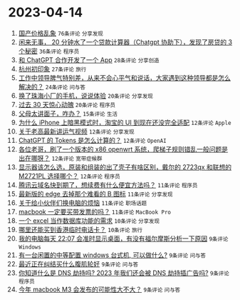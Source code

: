 # 2023-04-14

1. [国产价格乱象](https://www.v2ex.com/t/932390) `76条评论` `分享发现`
1. [闲来无事， 20 分钟水了一个贷款计算器（Chatgpt 协助下），发现了房贷的 3 个秘密](https://www.v2ex.com/t/932456) `36条评论` `程序员`
1. [和 ChatGPT 合作开发了一个 App](https://www.v2ex.com/t/932394) `28条评论` `分享创造`
1. [杭州初印象](https://www.v2ex.com/t/932393) `27条评论` `旅行`
1. [工作中领导脾气特别差，从来不会心平气和说话，大家遇到这种领导都是怎么解决的？](https://www.v2ex.com/t/932420) `24条评论` `问与答`
1. [换了珠海小厂的手机，说说体验](https://www.v2ex.com/t/932411) `20条评论` `分享发现`
1. [过去 30 天惊心动魄](https://www.v2ex.com/t/932396) `20条评论` `程序员`
1. [父母太讲面子，咋办？](https://www.v2ex.com/t/932451) `15条评论` `生活`
1. [为什么 iPhone 上暗黑模式时，淘宝的 UI 到现在还没完全适配](https://www.v2ex.com/t/932447) `12条评论` `Apple`
1. [关于老高最新讲运气视频](https://www.v2ex.com/t/932438) `12条评论` `分享发现`
1. [ChatGPT 的 Tokens 是怎么计算的？](https://www.v2ex.com/t/932406) `12条评论` `OpenAI`
1. [各位老哥，刷了一个版本的 x86 openwrt 系统，爬梯子规则错乱一般问题是出在哪呀？](https://www.v2ex.com/t/932402) `12条评论` `宽带症候群`
1. [显示器该怎么选，原装和组装的出了壳子有啥区别，戴尔的 2723qx 和联想的 M2721PL 选择哪个？](https://www.v2ex.com/t/932389) `12条评论` `程序员`
1. [腾讯云域名快到期了，想续费有什么便宜方法吗？](https://www.v2ex.com/t/932469) `11条评论` `程序员`
1. [最新版的 edge 去掉那个难看的 B 图标](https://www.v2ex.com/t/932409) `11条评论` `分享发现`
1. [关于给小伙伴们换电脑的烦恼](https://www.v2ex.com/t/932388) `11条评论` `职场话题`
1. [macbook 一定要买带发票的吗？](https://www.v2ex.com/t/932387) `11条评论` `MacBook Pro`
1. [一个 excel 当作数据库功能的需求](https://www.v2ex.com/t/932463) `10条评论` `分享发现`
1. [哪里还能买到香港临时电话卡？](https://www.v2ex.com/t/932386) `10条评论` `旅行`
1. [我的电脑每天 22:07 会准时显示桌面，有没有福尔摩斯分析一下原因](https://www.v2ex.com/t/932478) `9条评论` `Windows`
1. [有一台闲置的中等配置 windows 台式机, 可以做什么?](https://www.v2ex.com/t/932475) `9条评论` `问与答`
1. [最近正在纠结买什么腹肌轮好](https://www.v2ex.com/t/932423) `9条评论` `问与答`
1. [你知道什么是 DNS 劫持吗? 2023 年我们还会被 DNS 劫持插广告吗?](https://www.v2ex.com/t/932408) `9条评论` `程序员`
1. [今年 macbook M3 会发布的可能性大不大？](https://www.v2ex.com/t/932400) `9条评论` `问与答`
